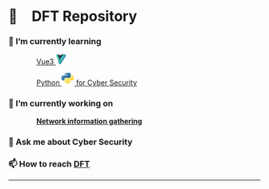 
# 🥷&emsp;DFT Repository 

### 🌱 I’m currently  learning 

&emsp;&emsp;&emsp;&emsp;[Vue3 <img src="hero-3d.svg" width=20 height=20>](https://github.com/diegotorrent/vue3-example01-alura-tracker)

&emsp;&emsp;&emsp;&emsp;[Python <img src="python-logo-only.png" width=25 height=25> for Cyber Security](https://github.com/stars/diegotorrent/lists/more-info)

### 🔭 I’m currently working on 

&emsp;&emsp;&emsp;&emsp;[**Network information gathering**](https://github.com/stars/diegotorrent/lists/network-information-gathering)



### 💬 Ask me about **Cyber Security**

### 📫 How to reach [DFT](https://bit.ly/m/DFT)

<!--
**diegotorrent/diegotorrent** is a ✨ _special_ ✨ repository because its `README.md` (this file) appears on your GitHub profile.

Here are some ideas to get you started:

- 🔭 I’m currently working on ...
- 🌱 I’m currently learning ...
- 👯 I’m looking to collaborate on ...
- 🤔 I’m looking for help with ...
- 💬 Ask me about ...
- 📫 How to reach me: ...
- 😄 Pronouns: ...
- ⚡ Fun fact: ...
-->
____
